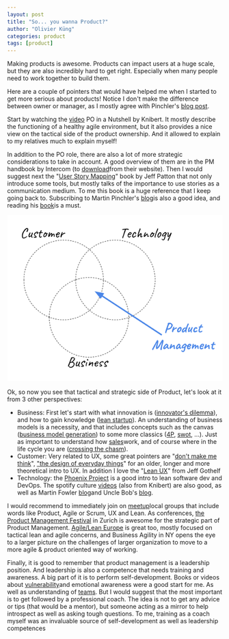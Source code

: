 ```yaml
---
layout: post
title: "So... you wanna Product?"
author: "Olivier Küng"
categories: product
tags: [product]
---
```


Making products is awesome. Products can impact users at a huge scale, but they are also incredibly hard to get right. Especially when many people need to work together to build them.

Here are a couple of pointers that would have helped me when I started to get more serious about products! Notice I don't make the difference between owner or manager, as I mostly agree with Pinchler's [blog post](https://www.romanpichler.com/blog/product-manager-vs-product-owner/&sa=D&ust=1542052208644000).

Start by watching the [video](https://www.youtube.com/watch?v%3D502ILHjX9EE&sa=D&ust=1542052208644000) PO in a Nutshell by Knibert. It mostly describe the functioning of a healthy agile environment, but it also provides a nice view on the tactical side of the product ownership. And it allowed to explain to my relatives much  to explain myself!

In addition to the PO role, there are also a lot of more strategic considerations to take in account. A good overview of them are in the PM handbook by Intercom (to [download](https://www.intercom.com/books/product-management&sa=D&ust=1542052208645000)from their website). Then I would suggest next the "[User Story Mapping](https://www.amazon.com/User-Story-Mapping-Discover-Product-ebook-dp-B00NF07FHS/dp/B00NF07FHS/ref%3Dmt_kindle?_encoding%3DUTF8%26me%3D%26qid%3D&sa=D&ust=1542052208645000)" book by Jeff Patton that not only introduce some tools, but mostly talks of the importance to use stories as a communication medium. To me this book is a huge reference that I keep going back to. Subscribing to Martin Pinchler's [blog](https://www.romanpichler.com/blog/&sa=D&ust=1542052208645000)is also a good idea, and reading his [book](https://www.romanpichler.com/romans-books/strategize/&sa=D&ust=1542052208646000)is a must.

![At the intersection of users,technology and business is product management](/assets/img/product.png)

Ok, so now you see that tactical and strategic side of Product, let's look at it from 3 other perspectives:

* Business: First let's start with what innovation is ([innovator's dilemma](https://www.amazon.com/Innovators-Dilemma-Revolutionary-Change-Business/dp/0062060244&sa=D&ust=1542052208646000)), and how to gain knowledge ([lean startup](http://theleanstartup.com/book&sa=D&ust=1542052208646000)). An understanding of business models is a necessity, and that includes concepts such as the canvas ([business model generation](https://strategyzer.com/books/business-model-generation&sa=D&ust=1542052208647000)) to some more classics ([4P](https://en.wikipedia.org/wiki/Marketing_mix&sa=D&ust=1542052208647000), [swot](https://en.wikipedia.org/wiki/SWOT_analysis&sa=D&ust=1542052208647000), ...). Just as important to understand how [sales](https://www.amazon.com/Fundamentals-Business-Business-Sales-Marketing/dp/0071408797&sa=D&ust=1542052208647000)work, and of course where in the life cycle you are ([crossing the chasm](https://www.amazon.com/dp/B000FC119W/ref%3Ddp-kindle-redirect?_encoding%3DUTF8%26btkr%3D1&sa=D&ust=1542052208647000)).
* Customer: Very related to UX, some great pointers are "[don't make me think](https://www.amazon.com/Dont-Make-Me-Think-Usability/dp/0321344758&sa=D&ust=1542052208648000)", ["the design of everyday things](https://www.amazon.com/Design-Everyday-Things-Revised-Expanded-ebook/dp/B00E257T6C/ref%3Ddp_kinw_strp_1&sa=D&ust=1542052208648000)" for an older, longer and more theoretical intro to UX. In addition I love the "[Lean UX](https://www.amazon.com/Lean-UX-Designing-Great-Products-ebook/dp/B01LYGQ6CH/ref%3Dsr_1_1?s%3Ddigital-text%26ie%3DUTF8%26qid%3D1542043519%26sr%3D1-1%26keywords%3Dlean%2Bux&sa=D&ust=1542052208648000)" from Jeff Gothelf
* Technology: the [Phoenix Project](https://www.amazon.com/dp/B078Y98RG8/ref%3Ddp-kindle-redirect?_encoding%3DUTF8%26btkr%3D1&sa=D&ust=1542052208649000) is a good intro to lean software dev and DevOps. The spotify culture [videos](https://labs.spotify.com/2014/03/27/spotify-engineering-culture-part-1/&sa=D&ust=1542052208649000) (also from Knibert) are also good, as well as Martin Fowler [blog](https://martinfowler.com/&sa=D&ust=1542052208649000)and Uncle Bob's [blog](https://blog.cleancoder.com/&sa=D&ust=1542052208650000).

I would recommend to immediately join on [meetup](https://www.meetup.com/&sa=D&ust=1542052208650000)local groups that include words like Product, Agile or Scrum, UX and Lean. As conferences, [the Product Management Festival](https://productmanagementfestival.com/&sa=D&ust=1542052208650000) in Zurich is awesome for the strategic part of Product Management. [Agile/Lean Europe](https://agilelean.eu/&sa=D&ust=1542052208650000) is great too, mostly focused on tactical lean and agile concerns, and Business Agility in NY opens the eye to a larger picture on the challenges of larger organization to move to a more agile & product oriented way of working.

Finally, it is good to remember that product management is a leadership position. And leadership is also a competence that needs training and awareness. A big part of it is to perform self-development. Books or videos about [vulnerability](https://www.ted.com/talks/brene_brown_on_vulnerability?language%3Den&sa=D&ust=1542052208651000)and emotional awareness were a good start for me. As well as understanding of [teams](https://www.amazon.com/Five-Dysfunctions-Team-Leadership-Fable/dp/0787960756&sa=D&ust=1542052208651000). But I would suggest that the most important is to get followed by a professional coach. The idea is not to get any advice or tips (that would be a mentor), but someone acting as a mirror to help introspect as well as asking tough questions. To me, training as a coach myself was an invaluable source of self-development as well as leadership competences

